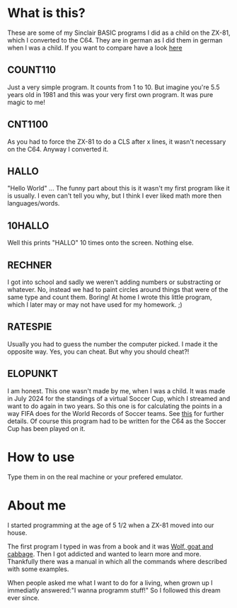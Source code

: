 # What is this?
These are some of my Sinclair BASIC programs I did as a child on the ZX-81, which I converted to the C64. They are in german as I did them in german when I was a child. If you want to compare have a look [here](https://github.com/SJakubinek/ZX-81-BASIC-Programs)

## COUNT110
Just a very simple program. It counts from 1 to 10. But imagine you're 5.5 years old in 1981 and this was your very first own program. It was pure magic to me!

## CNT1100
As you had to force the ZX-81 to do a CLS after x lines, it wasn't necessary on the C64. Anyway I converted it.

## HALLO
"Hello World" ... The funny part about this is it wasn't my first program like it is usually. I even can't tell you why, but I think I ever liked math more then languages/words.

## 10HALLO
Well this prints "HALLO" 10 times onto the screen. Nothing else.

## RECHNER
I got into school and sadly we weren't adding numbers or substracting or whatever. No, instead we had to paint circles around things that were of the same type and count them. Boring! At home I wrote this little program, which I later may or may not have used for my homework. ;)

## RATESPIE
Usually you had to guess the number the computer picked. I made it the opposite way. Yes, you can cheat. But why you should cheat?!

## ELOPUNKT
I am honest. This one wasn't made by me, when I was a child. It was made in July 2024 for the standings of a virtual Soccer Cup, which I streamed and want to do again in two years. So this one is for calculating the points in a way FIFA does for the World Records of Soccer teams. See [this](https://en.wikipedia.org/wiki/FIFA_Men%27s_World_Ranking#Calculation_method) for further details. Of course this program had to be written for the C64 as the Soccer Cup has been played on it.

# How to use
Type them in on the real machine or your prefered emulator.

# About me
I started programming at the age of 5 1/2 when a ZX-81 moved into our house.

The first program I typed in was from a book and it was [Wolf, goat and cabbage](https://en.wikipedia.org/wiki/Wolf,_goat_and_cabbage_problem). Then I got addicted and wanted to learn more and more. Thankfully there was a manual in which all the commands where described with some examples.

When people asked me what I want to do for a living, when grown up I immediatly answered:"I wanna programm stuff!" So I followed this dream ever since.
